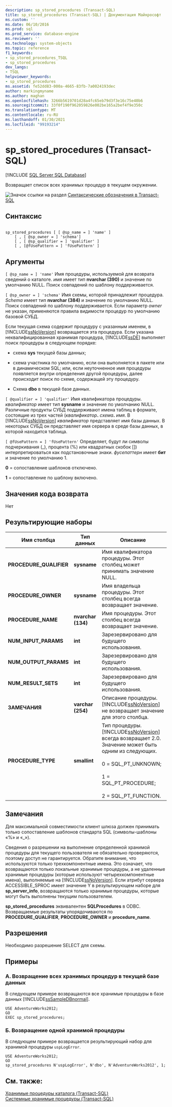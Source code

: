 ```yaml
---
description: sp_stored_procedures (Transact-SQL)
title: sp_stored_procedures (Transact-SQL) | Документация Майкрософт
ms.custom: ''
ms.date: 06/10/2016
ms.prod: sql
ms.prod_service: database-engine
ms.reviewer: ''
ms.technology: system-objects
ms.topic: reference
f1_keywords:
- sp_stored_procedures_TSQL
- sp_stored_procedures
dev_langs:
- TSQL
helpviewer_keywords:
- sp_stored_procedures
ms.assetid: fe52dd83-000a-4665-83fb-7a0024193dec
author: markingmyname
ms.author: maghan
ms.openlocfilehash: 3266b5619701d28a4fc65eb79d3f3e16c75e40b6
ms.sourcegitcommit: 33f0f190f962059826e002be165a2bef4f9e350c
ms.translationtype: MT
ms.contentlocale: ru-RU
ms.lasthandoff: 01/30/2021
ms.locfileid: "99193214"
---
```

# <a name="sp_stored_procedures-transact-sql"></a>sp_stored_procedures (Transact-SQL)

[!INCLUDE [SQL Server SQL Database](../../includes/applies-to-version/sql-asdb.md)]

  Возвращает список всех хранимых процедур в текущем окружении.  
  
 ![Значок ссылки на раздел](../../database-engine/configure-windows/media/topic-link.gif "Значок ссылки на раздел") [Синтаксические обозначения в Transact-SQL](../../t-sql/language-elements/transact-sql-syntax-conventions-transact-sql.md)  
  
## <a name="syntax"></a>Синтаксис  
  
```  
  
sp_stored_procedures [ [ @sp_name = ] 'name' ]   
    [ , [ @sp_owner = ] 'schema']   
    [ , [ @sp_qualifier = ] 'qualifier' ]  
    [ , [@fUsePattern = ] 'fUsePattern' ]  
```  
  
## <a name="arguments"></a>Аргументы  
`[ @sp_name = ] 'name'` Имя процедуры, используемой для возврата сведений о каталоге. *имя* имеет тип **nvarchar (390)** и значение по умолчанию NULL. Поиск совпадений по шаблону поддерживается.  
  
`[ @sp_owner = ] 'schema'` Имя схемы, которой принадлежит процедура. *Schema* имеет тип **nvarchar (384)** и значение по умолчанию NULL. Поиск совпадений по шаблону поддерживается. Если параметр *owner* не указан, применяются правила видимости процедур по умолчанию базовой СУБД.  
  
 Если текущая схема содержит процедуру с указанным именем, в [!INCLUDE[ssNoVersion](../../includes/ssnoversion-md.md)] возвращается эта процедура. Если указана неквалифицированная хранимая процедура, [!INCLUDE[ssDE](../../includes/ssde-md.md)] выполняет поиск процедуры в следующем порядке:  
  
-   схема **sys** текущей базы данных;  
  
-   схема участника по умолчанию, если она выполняется в пакете или в динамическом SQL; или, если неуточненное имя процедуры появляется внутри определения другой процедуры, далее происходит поиск по схеме, содержащей эту процедуру.  
  
-   Схема **dbo** в текущей базе данных.  
  
`[ @qualifier = ] 'qualifier'` Имя квалификатора процедуры. *квалификатор* имеет тип **sysname** и значение по умолчанию NULL. Различные продукты СУБД поддерживают имена таблиц в формате, состоящие из трех частей (_квалификатор_**.** _схема_**.** _имя_. В [!INCLUDE[ssNoVersion](../../includes/ssnoversion-md.md)] *квалификатор* представляет имя базы данных. В некоторых СУБД он представляет имя сервера в среде базы данных, в которой находится таблица.  
  
`[ @fUsePattern = ] 'fUsePattern'` Определяет, будут ли символы подчеркивания (_), процента (%) или квадратных скобок []) интерпретироваться как подстановочные знаки. *фусепаттерн* имеет **бит** и значение по умолчанию 1.  
  
 **0** = сопоставление шаблонов отключено.  
  
 **1** = сопоставление по шаблону включено.  
  
## <a name="return-code-values"></a>Значения кода возврата  
 Нет  
  
## <a name="result-sets"></a>Результирующие наборы  
  
|Имя столбца|Тип данных|Описание|  
|-----------------|---------------|-----------------|  
|**PROCEDURE_QUALIFIER**|**sysname**|Имя квалификатора процедуры. Этот столбец может принимать значение NULL.|  
|**PROCEDURE_OWNER**|**sysname**|Имя владельца процедуры. Этот столбец всегда возвращает значение.|  
|**PROCEDURE_NAME**|**nvarchar (134)**|Имя процедуры. Этот столбец всегда возвращает значение.|  
|**NUM_INPUT_PARAMS**|**int**|Зарезервировано для будущего использования.|  
|**NUM_OUTPUT_PARAMS**|**int**|Зарезервировано для будущего использования.|  
|**NUM_RESULT_SETS**|**int**|Зарезервировано для будущего использования.|  
|**ЗАМЕЧАНИЯ**|**varchar (254)**|Описание процедуры. [!INCLUDE[ssNoVersion](../../includes/ssnoversion-md.md)] не возвращает значение для этого столбца.|  
|**PROCEDURE_TYPE**|**smallint**|Тип процедуры. [!INCLUDE[ssNoVersion](../../includes/ssnoversion-md.md)] всегда возвращает 2.0. Значение может быть одним из следующих.<br /><br /> 0 = SQL_PT_UNKNOWN;<br /><br /> 1 = SQL_PT_PROCEDURE;<br /><br /> 2 = SQL_PT_FUNCTION.|  
  
## <a name="remarks"></a>Замечания  
 Для максимальной совместимости клиент шлюза должен принимать только сопоставление шаблонов стандарта SQL (символы-шаблоны «%» и «_»).  
  
 Сведения о разрешении на выполнение определенной хранимой процедуры для текущего пользователя не обязательно проверяются, поэтому доступ не гарантируется. Обратите внимание, что используются только трехкомпонентные имена. Это означает, что возвращаются только локальные хранимые процедуры, а не удаленные хранимые процедуры (которые используют четырехкомпонентные имена), выполняемые на [!INCLUDE[ssNoVersion](../../includes/ssnoversion-md.md)]. Если атрибут сервера ACCESSIBLE_SPROC имеет значение Y в результирующем наборе для **sp_server_info**, возвращаются только хранимые процедуры, которые могут быть выполнены текущим пользователем.  
  
 **sp_stored_procedures** эквивалентен **SQLProcedures** в ODBC. Возвращаемые результаты упорядочиваются по **PROCEDURE_QUALIFIER**, **PROCEDURE_OWNER** и **procedure_name**.  
  
## <a name="permissions"></a>Разрешения  
 Необходимо разрешение SELECT для схемы.  
  
## <a name="examples"></a>Примеры  
  
### <a name="a-returning-all-stored-procedures-in-the-current-database"></a>A. Возвращение всех хранимых процедур в текущей базе данных  
 В следующем примере возвращаются все хранимые процедуры в базе данных [!INCLUDE[ssSampleDBnormal](../../includes/sssampledbnormal-md.md)].  
  
```  
USE AdventureWorks2012;  
GO  
EXEC sp_stored_procedures;  
```  
  
### <a name="b-returning-a-single-stored-procedure"></a>Б. Возвращение одной хранимой процедуры  
 В следующем примере возвращается результирующий набор для хранимой процедуры `uspLogError`.  
  
```  
USE AdventureWorks2012;  
GO  
sp_stored_procedures N'uspLogError', N'dbo', N'AdventureWorks2012', 1;  
```  
  
## <a name="see-also"></a>См. также:  
 [Хранимые процедуры каталога &#40;Transact-SQL&#41;](../../relational-databases/system-stored-procedures/catalog-stored-procedures-transact-sql.md)   
 [Системные хранимые процедуры (Transact-SQL)](../../relational-databases/system-stored-procedures/system-stored-procedures-transact-sql.md)  
  
  
